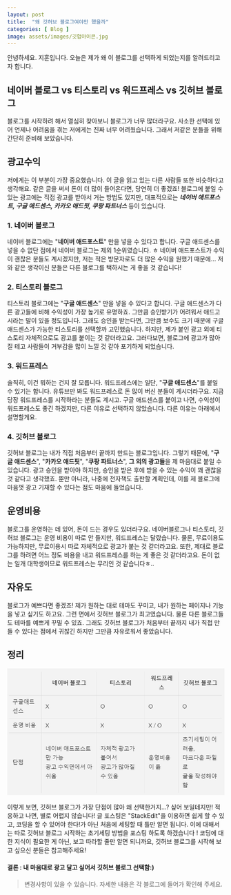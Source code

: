 ```yaml
---
layout: post
title:  "왜 깃허브 블로그여야만 했을까"
categories: [ Blog ]
image: assets/images/깃헙아이콘.jpg
---
```

안녕하세요. 지훈입니다.
오늘은 제가 왜 이 블로그를 선택하게 되었는지를 알려드리고자 합니다.

## 네이버 블로그 vs 티스토리 vs 워드프레스 vs 깃허브 블로그
블로그를 시작하려 해서 열심히 찾아보니 블로그가 너무 많더라구요.
사소한 선택에 있어 언제나 어려움을 겪는 저에게는 진짜 너무 어려웠습니다.
그래서 저같은 분들을 위해 간단히 준비해 보았습니다.

## 광고수익
저에게는 이 부분이 가장 중요했습니다. 이 글을 읽고 있는 다른 사람들 또한 비슷하다고 생각해요. 같은 글을 써서 돈이 더 많이 들어온다면, 당연히 더 좋겠죠!
블로그에 붙일 수 있는 광고에는 직접 광고를 받아서 거는 방법도 있지만, 대표적으로는 ***네이버 애드포스트, 구글 애드센스, 카카오 애드핏, 쿠팡 파트너스*** 등이 있습니다.

### 1. 네이버 블로그
네이버 블로그에는 "**네이버 애드포스트**" 만을 넣을 수 있다고 합니다. 구글 애드센스를 넣을 수 없단 점에서 네이버 블로그는 제외 1순위였습니다. ㅎ
네이버 애드포스트가 수익이 괜찮은 분들도 계시겠지만, 저는 적은 방문자로도 더 많은 수익을 원했기 때문에... 저와 같은 생각이신 분들은 다른 블로그를 택하시는 게 좋을 것 같습니다!

### 2. 티스토리 블로그
티스토리 블로그에는 "**구글 애드센스**" 만을 넣을 수 있다고 합니다. 구글 애드센스가 다른 광고들에 비해 수익성이 가장 높기로 유명하죠. 그만큼 승인받기가 어려워서 애드고시라는 말이 있을 정도입니다. 그래도 승인을 받는다면, 그만큼 보수도 크기 때문에 구글 애드센스가 가능한 티스토리를 선택할까 고민했습니다. 
 하지만, 제가 붙인 광고 외에 티스토리 자체적으로도 광고를 붙이는 것 같더라고요. 그러다보면, 블로그에 광고가 많아질 테고 사람들이 거부감을 많이 느낄 것 같아 포기하게 되었습니다.

### 3. 워드프레스
솔직히, 이건 뭐하는 건지 잘 모릅니다. 워드프레스에는 일단, "**구글 애드센스**"를 붙일 수 있기는 합니다. 유튜브만 봐도 워드프레스로 돈 많이 버신 분들이 계시더라구요. 지금 당장 워드프레스를 시작하라는 분들도 계시고. 구글 애드센스를 붙이고 나면, 수익성이 워드프레스도 좋긴 하겠지만, 다른 이유로 선택하지 않았습니다. 다른 이유는 아래에서 설명할게요.

### 4. 깃허브 블로그
깃허브 블로그는 내가 직접 처음부터 끝까지 만드는 블로그입니다. 그렇기 때문에, "**구글 애드센스**", "**카카오 애드핏**", "**쿠팡 파트너스**", **그 외의 광고들**을 제 마음대로 붙일 수 있습니다. 광고 승인을 받아야 하지만, 승인을 받은 후에 받을 수 있는 수익이 꽤 괜찮을 것 같다고 생각했죠. 뿐만 아니라, 나중에 전자책도 출판할 계획인데, 이를 제 블로그에 마음껏 광고 기재할 수 있다는 점도 마음에 들었습니다.

## 운영비용
블로그를 운영하는 데 있어, 돈이 드는 경우도 있더라구요. 
네이버블로그나 티스토리, 깃허브 블로그는 운영 비용이 따로 안 들지만, 워드프레스는 달랐습니다. 물론, 무료이용도 가능하지만, 무료이용시 따로 자체적으로 광고가 붙는 것 같더라고요. 또한, 제대로 블로그를 하려면 어느 정도 비용을 내고 워드프레스를 하는 게 좋은 것 같더라고요. 돈이 없는 일개 대학생이므로 워드프레스는 무리인 것 같습니다ㅎ..

## 자유도
블로그가 예쁘다면 좋겠죠! 제가 원하는 대로 테마도 꾸미고, 내가 원하는 페이지나 기능을 넣고 싶기도 하고요. 그런 면에서 깃허브 블로그가 최고였습니다.
물론 다른 블로그들도 테마를 예쁘게 꾸밀 수 있죠. 그래도 깃허브 블로그가 처음부터 끝까지 내가 직접 만들 수 있다는 점에서 귀찮긴 하지만 그만큼 자유로워서 좋았습니다.

## 정리

![블로그 비교 정리 테이블](../assets/images/blog01_table.jpg)

이렇게 보면, 깃허브 블로그가 가장 단점이 많아 왜 선택한거지...? 싶어 보일테지만!
 적응하고 나면, 별로 어렵지 않습니다! 글 포스팅은 "StackEdit"을 이용하면 쉽게 할 수 있고, 코딩을 할 수 있어야 한다!가 아닌 처음에 세팅할 때 틀만 알면 됩니다.
 이에 대해서는 따로 깃허브 블로그 시작하는 초기세팅 방법을 포스팅 하도록 하겠습니다 ! 코딩에 대한 지식이 필요한 게 아닌, 보고 따라할 줄만 알면 되니까요, 깃허브 블로그를 시작해 보고 싶으신 분들은 참고해주세요!
 
#### 결론 : 내 마음대로 광고 달고 싶어서 깃허브 블로그 선택함:)

> 변경사항이 있을 수 있습니다. 자세한 내용은 각 블로그에 들어가 확인해 주세요.
